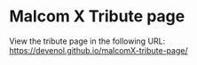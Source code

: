 # Malcom X Tribute page
View the tribute page in the following URL: 
https://devenol.github.io/malcomX-tribute-page/
